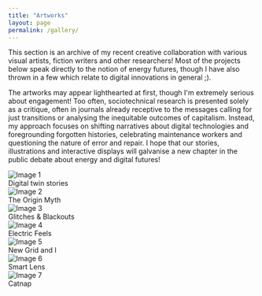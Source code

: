 ```yaml
---
title: "Artworks"
layout: page
permalink: /gallery/
---
```


This section is an archive of my recent creative collaboration with various visual artists, fiction writers and other researchers! Most of the projects below speak directly to the notion of energy futures, though I have also thrown in a few which relate to digital innovations in general ;).

The artworks may appear lighthearted at first, though I'm extremely serious about engagement! Too often, sociotechnical research is presented solely as a critique, often in journals already receptive to the messages calling for just transitions or analysing the inequitable outcomes of capitalism. Instead, my approach focuses on shifting narratives about digital technologies and foregrounding forgotten histories, celebrating maintenance workers and questioning the nature of error and repair. I hope that our stories, illustrations and interactive displays will galvanise a new chapter in the public debate about energy and digital futures!

<div class="gallery">
  <div class="gallery-item">
    <img src="{{ '/assets/gallery/image1.jpeg' | relative_url }}" alt="Image 1">
    <div class="caption">Digital twin stories</div>
  </div>
  <div class="gallery-item">
    <img src="{{ '/assets/gallery/image2.jpg' | relative_url }}" alt="Image 2">
    <div class="caption">The Origin Myth</div>
  </div>
  <div class="gallery-item">
    <img src="{{ '/assets/gallery/image3.png' | relative_url }}" alt="Image 3">
    <div class="caption">Glitches & Blackouts</div>
  </div>
  <div class="gallery-item">
     <img src="{{ '/assets/gallery/image4.jpg' | relative_url }}" alt="Image 4">
    <div class="caption">Electric Feels</div>
  </div>
  <div class="gallery-item">
    <img src="{{ '/assets/gallery/image5.png' | relative_url }}" alt="Image 5">
    <div class="caption">New Grid and I</div>
  </div>
  <div class="gallery-item">
    <img src="{{ '/assets/gallery/image6.png' | relative_url }}" alt="Image 6">
    <div class="caption">Smart Lens</div>
  </div>
  <div class="gallery-item">
    <img src="{{ '/assets/gallery/image7.jpg' | relative_url }}" alt="Image 7">
    <div class="caption">Catnap</div>
  </div>
  <!-- Add more images as needed -->
</div>
